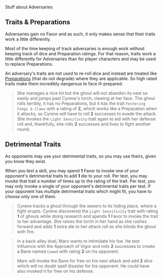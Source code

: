 Stuff about Adversaries

## Traits & Preparations

Adversaries gain no Favor and as such, it only makes sense that their traits work a little differently.

Most of the time keeping of track adversaries is enough work without keeping track of dice and Preparation ratings. For that reason, traits work a little differently for Adversaries than for player characters and may be used to replace Preparations.

An adversary's traits are not used to re-roll dice and instead are treated like [Preparations](Preparations) (that do not degrade) where they are applicable. So high rated traits make them incredibly dangerous to face ill-prepared.



> She manages a nice hit but the ghoul will not abandon its nest so easily and jumps past Cyrene's torch, clawing at her face. The ghoul rolls terribly, it has no Preparations, but it has the trait `Festering Fangs & Claws` with a rating of **2,** which works like a Preparation when it attacks, so Cyrene will have to roll **2** successes to evade the attack. She invokes the `Light Sensitivity` trait again to aid with her defense roll and, thankfully, she rolls **2** successes and lives to fight another round.



## Detrimental Traits

As opponents may use your detrimental traits, so you may use theirs, given you know they exist.

When you test a skill, you may spend **1** Favor to invoke one of your opponent's detrimental traits to add **1** die to your roll. Per test, you may invoke that trait a number of times up to the rating of the trait. Per test, you may only invoke a single of your opponent's detrimental traits per test. If your opponent has multiple detrimental traits which might fit, you have to choose only one of them.



> Cyrene tracks a ghoul through the sewers to its hiding place, where a fight erupts. Cyrene discovered the `Light Sensitivity` trait with rating **1** of ghouls while doing research and spends **1** Favor to invoke the trait to her advantage. She raises the torch in her hand as she rushes forward and adds **1** extra die to her attack roll as she blinds the ghoul with fire.



> In a back-alley duel, Maro wants to intimidate his foe. He test Influence with the Approach of Vigor and rolls **2** successes to create a Bane named `Cowed` with rating **2** on his opponent.
>
> Maro will invoke the Bane for free on his next attack and add **2** dice which will no doubt spell disaster for his opponent. He could have also invoked it for free on his defense.
